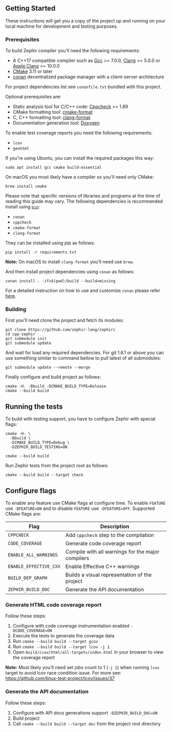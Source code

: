 ## Getting Started

These instructions will get you a copy of the project up and running on your
local machine for development and testing purposes.

### Prerequisites

To build Zephir compiler you'll need the following requirements:
* A C++17 compatible compiler such as [Gcc](https://gcc.gnu.org) >= 7.0.0, [Clang](https://clang.llvm.org) >= 5.0.0 or [Apple Clang](https://apps.apple.com/us/app/xcode/id497799835) >= 10.0.0
* [CMake](https://cmake.org) 3.11 or later
* [conan](https://conan.io) decentralized package manager with a client-server architecture

For project dependencies list see `conanfile.txt` bundled with this project.

Optional prerequisites are:
* Static analysis tool for C/C++ code: [Cppcheck](https://github.com/danmar/cppcheck) >= 1.89
* CMake formatting tool: [cmake-format](https://github.com/cheshirekow/cmake_format)
* C, C++ formatting tool: [clang-format](https://clang.llvm.org/docs/ClangFormat.html)
* Documentation generation tool: [Doxygen](http://www.doxygen.org)

To enable test coverage reports you need the following requirements:
* `lcov`
* `genhtml`

If you're using Ubuntu, you can install the required packages this way:
```shell script
sudo apt install gcc cmake build-essential
```

On macOS you most likely have a compiler so you'll need only CMake:
```shell script
brew install cmake
```

Please note that specific versions of libraries and programs at the time of
reading this guide may vary. The following dependencies is recommended install
using [`pip`](https://pip.pypa.io):
* `conan`
* `cppcheck`
* `cmake-format`
* `clang-format`

They can be installed using pip as follows:
```shell script
pip install -r requirements.txt
```

**Note:** On macOS to install `clang-format` you'll need use `brew`.

And then install project dependencies using `conan` as follows:
```shell script
conan install . -if=$(pwd)/build --build=missing
```

For a detailed instruction on how to use and customize `conan` please refer
[here](https://docs.conan.io/en/latest/getting_started.html).

### Building

First you'll need clone the project and fetch its modules:
```shell script
git clone https://github.com/zephir-lang/zephirc
cd cpp-zephir
git submodule init
git submodule update
```

And wait for load any required dependencies. For git 1.6.1 or above you can
use something similar to command bellow to pull latest of all submodules:
```shell script
git submodule update --remote --merge
```

Finally configure and build project as follows:
```shell script
cmake -H. -Bbuild -DCMAKE_BUILD_TYPE=Release
cmake --build build
```

## Running the tests

To build with testing support, you have to configure Zephir with special
flags:
```shell script
cmake -H. \
  -Bbuild \
  -DCMAKE_BUILD_TYPE=Debug \
  -DZEPHIR_BUILD_TESTING=ON

cmake --build build
```

Run Zephir tests from the project root as follows:
```shell script
cmake --build build --target check
```

## Configure flags

To enable any feature use CMake flags at configure time. To enable `FEATURE`
use `-DFEATURE=ON` and to disable `FEATURE` use `-DFEATURE=OFF`. Supported
CMake flags are:

| Flag                   | Description                                       |
| ---------------------- |---------------------------------------------------|
| `CPPCHECK`             | Add `cppcheck` step to the compilation            |
| `CODE_COVERAGE`        | Generate code coverage report                     |
| `ENABLE_ALL_WARNINGS`  | Compile with all warnings for the major compilers |
| `ENABLE_EFFECTIVE_CXX` | Enable Effective C++ warnings                     |
| `BUILD_DEP_GRAPH`      | Builds a visual representation of the project     |
| `ZEPHIR_BUILD_DOC`     | Generate the API documentation                    |

### Generate HTML code coverage report

Follow these steps:
1. Configure with code coverage instrumentation enabled `-DCODE_COVERAGE=ON`
2. Execute the tests to generate the coverage data
3. Run `cmake --build build --target gcov`
4. Run `cmake --build build --target lcov -j 1`
5. Open `build/ccov/html/all-targets/index.html` in your browser to view the coverage report

**Note:** Most likely you'll need set jobs count to 1 (`-j 1`) when running
`lcov` target to avoid lcov race condition issue. For more see: 
https://github.com/linux-test-project/lcov/issues/37

### Generate the API documentation

Follow these steps:
1. Configure with API docs generations support `-DZEPHIR_BUILD_DOC=ON`
2. Build project
3. Call `cmake --build build --target doc` from the project root directory
